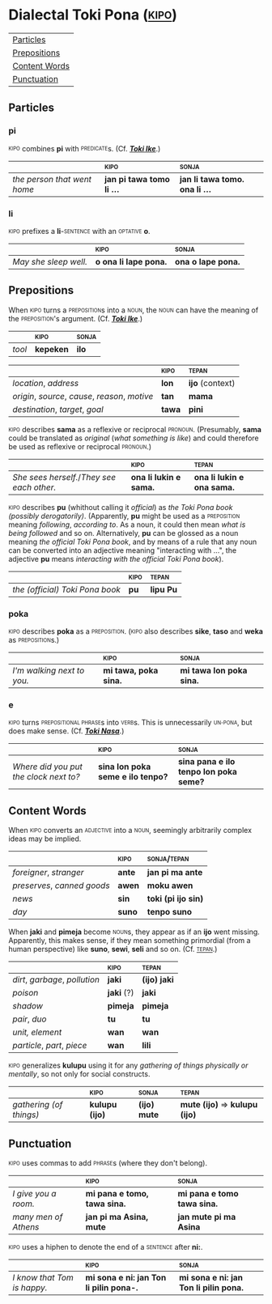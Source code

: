 # Dialectal Toki Pona ([<sub><sup>KIPO</sup></sub>](https://tpnimi.blogspot.com/p/nimi-sama-k.html))

| |
|:-|
| [Particles](#particles) |
| [Prepositions](#prepositions) |
| [Content Words](#content-words) |
| [Punctuation](#punctuation) |

## Particles

### pi

<sub><sup>KIPO</sup></sub> combines **pi** with <sub><sup>PREDICATE</sup></sub>s. (Cf. [***Toki Ike***](toki-namako.md#toki-ike).)

| | <sub><sup>KIPO</sup></sub> | <sub><sup>SONJA</sup></sub> |
|:-|:-|:-|
| *the person that went home* | **jan pi tawa tomo li …** | **jan li tawa tomo. ona li …** |

### li

<sub><sup>KIPO</sup></sub> prefixes a **li**-<sub><sup>SENTENCE</sup></sub> with an <sub><sup>OPTATIVE</sup></sub> **o**.

| | <sub><sup>KIPO</sup></sub> | <sub><sup>SONJA</sup></sub> |
|:-|:-|:-|
| *May she sleep well.* | **o ona li lape pona.** | **ona o lape pona.** |

## Prepositions

When <sub><sup>KIPO</sup></sub> turns a <sub><sup>PREPOSITION</sup></sub>s into a <sub><sup>NOUN</sup></sub>, the <sub><sup>NOUN</sup></sub> can have the meaning of the <sub><sup>PREPOSITION</sup></sub>'s argument. (Cf. [***Toki Ike***](toki-namako.md#toki-ike).)

| | <sub><sup>KIPO</sup></sub> | <sub><sup>SONJA</sup></sub> |
|:-|:-|:-|
| *tool* | **kepeken** | **ilo** |

| | <sub><sup>KIPO</sup></sub> | <sub><sup>TEPAN</sup></sub> |
|:-|:-|:-|
| *location*, *address* | **lon** | **ijo** (context) |
| *origin*, *source*, *cause*, *reason*, *motive* | **tan** | **mama** |
| *destination*, *target*, *goal* | **tawa** | **pini** |

<sub><sup>KIPO</sup></sub> describes **sama** as a reflexive or reciprocal <sub><sup>PRONOUN</sup></sub>. (Presumably, **sama** could be translated as *original* (*what something is like*) and could therefore be used as reflexive or reciprocal <sub><sup>PRONOUN</sup></sub>.)

| | <sub><sup>KIPO</sup></sub> | <sub><sup>TEPAN</sup></sub> |
|:-|:-|:-|
| *She sees herself.*/*They see each other.* | **ona li lukin e sama.** | **ona li lukin e ona sama.** |

<sub><sup>KIPO</sup></sub> describes **pu** (whithout calling it *official*) as *the Toki Pona book (possibly derogatorily)*. (Apparently, **pu** might be used as a <sub><sup>PREPOSITION</sup></sub> meaning *following*, *according to*. As a noun, it could then mean *what is being followed* and so on. Alternatively, **pu** can be glossed as a noun meaning *the official Toki Pona book*, and by means of a rule that any noun can be converted into an adjective meaning "interacting with ...", the adjective **pu** means *interacting with the official Toki Pona book*).

| | <sub><sup>KIPO</sup></sub> | <sub><sup>TEPAN</sup></sub> |
|:-|:-|:-|
| *the (official) Toki Pona book* | **pu** | **lipu Pu** |

### poka

<sub><sup>KIPO</sup></sub> describes **poka** as a <sub><sup>PREPOSITION</sup></sub>. (<sub><sup>KIPO</sup></sub> also describes **sike**, **taso** and **weka** as <sub><sup>PREPOSITION</sup></sub>s.)

| | <sub><sup>KIPO</sup></sub> | <sub><sup>SONJA</sup></sub> |
|:-|:-|:-|
| *I'm walking next to you.* | **mi tawa, poka sina.** | **mi tawa lon poka sina.** |

### e

<sub><sup>KIPO</sup></sub> turns <sub><sup>PREPOSITIONAL PHRASE</sup></sub>s into <sub><sup>VERB</sup></sub>s. This is unnecessarily <sub><sup>UN-PONA</sup></sub>, but does make sense. (Cf. [***Toki Nasa***](toki-namako.md#toki-nasa).)

| | <sub><sup>KIPO</sup></sub> | <sub><sup>SONJA</sup></sub> |
|:-|:-|:-|
| *Where did you put the clock next to?* | **sina lon poka seme e ilo tenpo?** | **sina pana e ilo tenpo lon poka seme?** |

## Content Words

When <sub><sup>KIPO</sup></sub> converts an <sub><sup>ADJECTIVE</sup></sub> into a <sub><sup>NOUN</sup></sub>, seemingly arbitrarily complex ideas may be implied.

| | <sub><sup>KIPO</sup></sub> | <sub><sup>SONJA</sup></sub>/<sub><sup>TEPAN</sup></sub> |
|:-|:-|:-|
| *foreigner*, *stranger* | **ante** | **jan pi ma ante** |
| *preserves*, *canned goods* | **awen** | **moku awen** |
| *news* | **sin** | **toki (pi ijo sin)** |
| *day* | **suno** | **tenpo suno** |

When **jaki** and **pimeja** become <sub><sup>NOUN</sup></sub>s, they appear as if an **ijo** went missing. Apparently, this makes sense, if they mean something primordial (from a human perspective) like **suno**, **sewi**, **seli** and so on. (Cf. [<sub><sup>TEPAN</sup></sub>](toki-ale.md#thing--area).)

| | <sub><sup>KIPO</sup></sub> | <sub><sup>TEPAN</sup></sub> |
|:-|:-|:-|
| *dirt*, *garbage*, *pollution* | **jaki** | **(ijo) jaki** |
| *poison* | **jaki** (?) | **jaki** |
| *shadow* | **pimeja** | **pimeja** |
| *pair*, *duo* | **tu** | **tu** |
| *unit, element* | **wan** | **wan** |
| *particle*, *part*, *piece* | **wan** | **lili** |

<sub><sup>KIPO</sup></sub> generalizes **kulupu** using it for any *gathering of things physically or mentally*, so not only for social constructs.

| | <sub><sup>KIPO</sup></sub> | <sub><sup>SONJA</sup></sub> | <sub><sup>TEPAN</sup></sub> |
|:-|:-|:-|:-|
| *gathering (of things)* | **kulupu (ijo)** | **(ijo) mute** | **mute (ijo)** ⇒ **kulupu (ijo)** |

## Punctuation

<sub><sup>KIPO</sup></sub> uses commas to add <sub><sup>PHRASE</sup></sub>s (where they don't belong).

| | <sub><sup>KIPO</sup></sub> | <sub><sup>SONJA</sup></sub> |
|:-|:-|:-|
| *I give you a room.* | **mi pana e tomo, tawa sina.** | **mi pana e tomo tawa sina.** |
| *many men of Athens* | **jan pi ma Asina, mute** | **jan mute pi ma Asina** |

<sub><sup>KIPO</sup></sub> uses a hiphen to denote the end of a <sub><sup>SENTENCE</sup></sub> after **ni:**.

| | <sub><sup>KIPO</sup></sub> | <sub><sup>SONJA</sup></sub> |
|:-|:-|:-|
| *I know that Tom is happy.* | **mi sona e ni: jan Ton li pilin pona-.** | **mi sona e ni: jan Ton li pilin pona.** |

